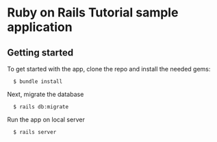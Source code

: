 # Ruby on Rails Tutorial sample application
## Getting started
To get started with the app, clone the repo and install the needed gems:
```
  $ bundle install
```

Next, migrate the database
```
  $ rails db:migrate
```

Run the app on local server
```
  $ rails server
```
